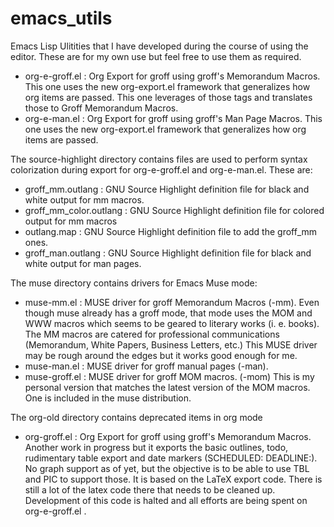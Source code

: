 emacs_utils
===========

Emacs Lisp Ulitities that I have developed during the course of using
the editor. These are for my own use but feel free to use them as
required.

- org-e-groff.el : Org Export for groff using groff's Memorandum
  Macros. This one uses the new org-export.el framework that generalizes
  how org items are passed. This one leverages of those tags and
  translates those to Groff Memorandum Macros.
- org-e-man.el : Org Export for groff using groff's Man Page
  Macros. This one uses the new org-export.el framework that generalizes
  how org items are passed. 
  


The source-highlight directory contains files are used to perform syntax 
colorization during export for org-e-groff.el and org-e-man.el. These are:

- groff_mm.outlang : GNU Source Highlight definition file for black and
  white output for mm macros.
- groff_mm_color.outlang : GNU Source Highlight definition file for
  colored output for mm macros
- outlang.map : GNU Source Highlight definition file to add the groff_mm
  ones. 
- groff_man.outlang : GNU Source Highlight definition file for black and
  white output for man pages.

The muse directory contains drivers for Emacs Muse mode:

- muse-mm.el : MUSE driver for groff Memorandum Macros (-mm).  Even though
  muse already has a groff mode, that mode  uses the MOM and WWW macros
  which seems to be geared to literary works (i. e. books).
  The MM macros are catered for professional communications
  (Memorandum, White Papers, Business Letters, etc.)
  This MUSE driver may be rough around the edges but it works good
  enough for me.
- muse-man.el : MUSE driver for groff manual pages (-man). 
- muse-groff.el : MUSE driver for groff MOM macros. (-mom) This is my personal
  version that matches the latest version of the MOM macros. One is
  included in the muse distribution.

  
The org-old directory contains deprecated items in org mode

- org-groff.el : Org Export for groff using groff's Memorandum
  Macros. Another work in progress but it exports the basic outlines,
  todo, rudimentary table export and date markers (SCHEDULED: DEADLINE:). 
  No graph support as of yet, but the objective is to be
  able to use TBL and PIC to support those.  It is based on
  the LaTeX export code.  There is still a lot of the latex code
  there that needs to be cleaned up.  Development of this code is halted
  and all efforts are being spent on org-e-groff.el .

